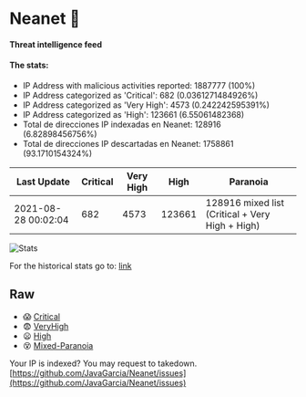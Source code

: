 # Neanet :hocho:
#### Threat intelligence feed
#### The stats:

- IP Address with malicious activities reported: 1887777 (100%)
- IP Address categorized as 'Critical':  682 (0.0361271484926%)
- IP Address categorized as 'Very High':  4573 (0.242242595391%)
- IP Address categorized as 'High':  123661 (6.55061482368)
- Total de direcciones IP indexadas en Neanet:  128916 (6.82898456756%)
- Total de direcciones IP descartadas en Neanet:  1758861 (93.1710154324%)

| Last Update | Critical | Very High | High | Paranoia |
| --- | --- | --- | --- | --- |
| 2021-08-28 00:02:04 | 682 | 4573 | 123661 | 128916 mixed list (Critical + Very High + High)|

![Stats](https://docs.google.com/spreadsheets/d/e/2PACX-1vSnaNMIXVabIpDJjufMlzH7poXnshF3mgd8Is1g9ytUEzVsP5my4Trn8f-xkoLLQ38xpL3HtmUexLo6/pubchart?oid=501124687&format=image)

For the historical stats go to: [link](/stats.csv)
## Raw
- :scream: [Critical](https://raw.githubusercontent.com/JavaGarcia/Neanet/master/blacklists/neanet_critical.txt)
- :fearful: [VeryHigh](https://raw.githubusercontent.com/JavaGarcia/Neanet/master/blacklists/neanet_veryHigh.txtt)
- :frowning: [High](https://raw.githubusercontent.com/JavaGarcia/Neanet/master/blacklists/neanet_high.txt)
- :dizzy_face: [Mixed-Paranoia](https://raw.githubusercontent.com/JavaGarcia/Neanet/master/blacklists/neanet_all.txt)


Your IP is indexed? You may request to takedown. [https://github.com/JavaGarcia/Neanet/issues](https://github.com/JavaGarcia/Neanet/issues)





























































































































































































































































































































































































































































































































































































































































































































































































































































































































































































































































































































































































































































































































































































































































































































































































































































































































































































































































































































































































































































































































































































































































































































































































































































































































































































































































































































































































































































































































































































































































































































































































































































































































































































































































































































































































































































































































































































































































































































































































































































































































































































































































































































































































































































































































































































































































































































































































































































































































































































































































































































































































































































































































































































































































































































































































































































































































































































































































































































































































































































































































































































































































































































































































































































































































































































































































































































































































































































































































































































































































































































































































































































































































































































































































































































































































































































































































































































































































































































































































































































































































































































































































































































































































































































































































































